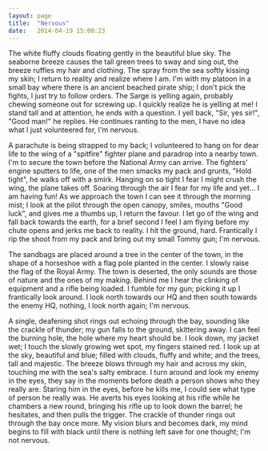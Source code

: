 ```yaml
---
layout: page
title:  "Nervous"
date:   2014-04-19 15:00:23
---
```


The white fluffy clouds floating gently in the beautiful blue sky. The seaborne breeze causes the tall green trees to sway and sing out, the breeze ruffles my hair and clothing. The spray from the sea softly kissing my skin; I return to reality and realize where I am. I'm with my platoon in a small bay where there is an ancient beached pirate ship; I don't pick the fights, I just try to follow orders. The Sarge is yelling again, probably chewing someone out for screwing up. I quickly realize he is yelling at me! I stand tall and at attention, he ends with a question. I yell back, "Sir, yes sir!", "Good man!" he replies. He continues ranting to the men, I have no idea what I just volunteered for, I'm nervous.

A parachute is being strapped to my back; I volunteered to hang on for dear life to the wing of a "spitfire" fighter plane and paradrop into a nearby town. I'm to secure the town before the National Army can arrive. The fighters' engine sputters to life, one of the men smacks my pack and grunts, "Hold tight", he walks off with a smirk. Hanging on so tight I fear I might crush the wing, the plane takes off. Soaring through the air I fear for my life and yet... I am having fun! As we approach the town I can see it through the morning mist; I look at the pilot through the open canopy, smiles, mouths "Good luck", and gives me a thumbs up, I return the favour. I let go of the wing and fall back towards the earth, for a brief second I feel I am flying before my chute opens and jerks me back to reality. I hit the ground, hard. Frantically I rip the shoot from my pack and bring out my small Tommy gun; I'm nervous.

The sandbags are placed around a tree in the center of the town, in the shape of a horseshoe with a flag pole planted in the center. I slowly raise the flag of the Royal Army. The town is deserted, the only sounds are those of nature and the ones of my making. Behind me I hear the clinking of equipment and a rifle being loaded. I fumble for my gun; picking it up I frantically look around. I look north towards our HQ and then south towards the enemy HQ, nothing, I look north again; I'm nervous.

A single, deafening shot rings out echoing through the bay, sounding like the crackle of thunder; my gun falls to the ground, skittering away. I can feel the burning hole, the hole where my heart should be. I look down, my jacket wet; I touch the slowly growing wet spot, my fingers stained red. I look up at the sky, beautiful and blue; filled with clouds, fluffy and white; and the trees, tall and majestic. The breeze blows through my hair and across my skin, touching me with the sea's salty embrace. I turn around and look my enemy in the eyes, they say in the moments before death a person shows who they really are. Staring him in the eyes, before he kills me, I could see what type of person he really was. He averts his eyes looking at his rifle while he chambers a new round, bringing his rifle up to look down the barrel; he hesitates, and then pulls the trigger. The crackle of thunder rings out through the bay once more. My vision blurs and becomes dark, my mind begins to fill with black until there is nothing left save for one thought; I'm not nervous.